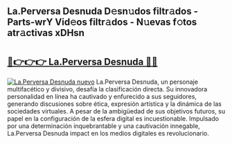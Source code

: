 ## La.Perversa Desnuda D𝚎sn𝚞dos filtr𝚊dos - Parts-wrY Vid𝚎os filtr𝚊dos - N𝚞evas f𝚘tos atr𝚊ctivas xDHsn

# <h2><a href="http://mb9d2sn.tromn.icu/?c=La.Perversa+Desnuda">🔗👉👉👉 La.Perversa Desnuda 🔗🔗</a></h2>

[![La.Perversa Desnuda nuevo](https://i.imgur.com/pEAQMta.gif)](http://mb9d2sn.tromn.icu/?c=La.Perversa+Desnuda)
La.Perversa Desnuda, un personaje multifacético y divisivo, desafía la clasificación directa. Su innovadora personalidad en línea ha cautivado y enfurecido a sus seguidores, generando discusiones sobre ética, expresión artística y la dinámica de las sociedades virtuales. A pesar de la ambigüedad de sus objetivos futuros, su papel en la configuración de la esfera digital es incuestionable. Impulsado por una determinación inquebrantable y una cautivación innegable, La.Perversa Desnuda impact en los medios digitales es revolucionario.
